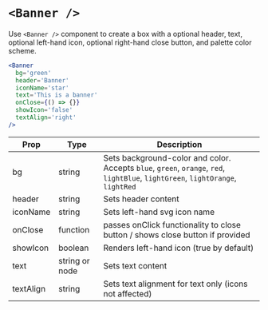 # `<Banner />`

Use `<Banner />` component to create a box with a optional header, text, optional left-hand icon, optional right-hand close button, and palette color scheme.

```jsx
<Banner
  bg='green'
  header='Banner'
  iconName='star'
  text='This is a banner'
  onClose={() => {}}
  showIcon='false'
  textAlign='right'
/>
```

Prop | Type | Description
---|---|---
bg | string | Sets background-color and color. Accepts `blue`, `green`, `orange`, `red`, `lightBlue`, `lightGreen`, `lightOrange`, `lightRed`
header | string | Sets header content
iconName | string | Sets left-hand svg icon name
onClose | function | passes onClick functionality to close button / shows close button if provided
showIcon | boolean | Renders left-hand icon (true by default)
text | string or node | Sets text content
textAlign | string | Sets text alignment for text only (icons not affected)